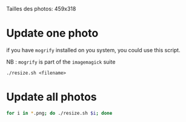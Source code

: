 Tailles des photos: 459x318

# Update one photo

if you have `mogrify` installed on you system, you could use this script.

NB : `mogrify` is part of the `imagemagick` suite

```
./resize.sh <filename>
```

# Update all photos

```bash
for i in *.png; do ./resize.sh $i; done
```